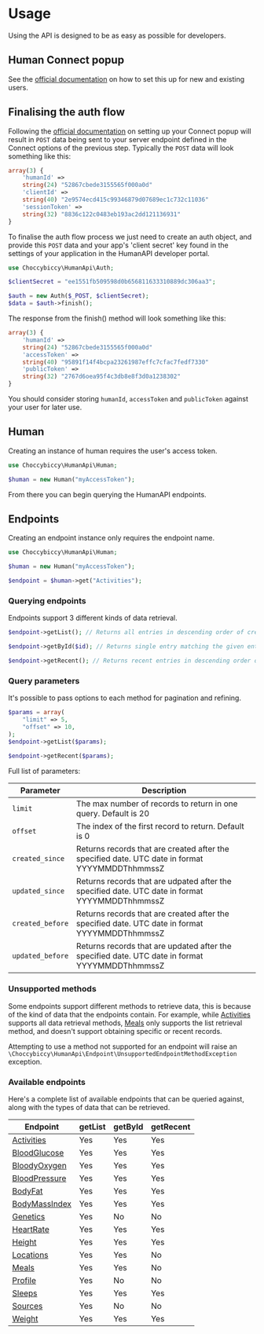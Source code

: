 # Usage

Using the API is designed to be as easy as possible for developers.

## Human Connect popup
See the [official documentation](https://docs.humanapi.co/docs/connect-setup) on how to set this up for new and
existing users.

## Finalising the auth flow
Following the [official documentation](https://docs.humanapi.co/docs/connect-setup) on setting up your Connect
popup will result in `POST` data being sent to your server endpoint defined in the Connect options of the previous step.
Typically the `POST` data will look something like this:

```php
array(3) {
    'humanId' =>
    string(24) "52867cbede3155565f000a0d"
    'clientId' =>
    string(40) "2e9574ecd415c99346879d07689ec1c732c11036"
    'sessionToken' =>
    string(32) "8836c122c0483eb193ac2dd121136931"
}
```
To finalise the auth flow process we just need to create an auth object, and provide this `POST` data and your app's
'client secret' key found in the settings of your application in the HumanAPI developer portal.

```php
use Choccybiccy\HumanApi\Auth;

$clientSecret = "ee1551fb509598d0b656811633310889dc306aa3";

$auth = new Auth($_POST, $clientSecret);
$data = $auth->finish();
```
The response from the finish() method will look something like this:
```php
array(3) {
    'humanId' =>
    string(24) "52867cbede3155565f000a0d"
    'accessToken' =>
    string(40) "95891f14f4bcpa23261987effc7cfac7fedf7330"
    'publicToken' =>
    string(32) "2767d6oea95f4c3db8e8f3d0a1238302"
}
```
You should consider storing `humanId`, `accessToken` and `publicToken` against your user for later use.

## Human
Creating an instance of human requires the user's access token.
```php
use Choccybiccy\HumanApi\Human;

$human = new Human("myAccessToken");
```

From there you can begin querying the HumanAPI endpoints.

## Endpoints
Creating an endpoint instance only requires the endpoint name.
```php
use Choccybiccy\HumanApi\Human;

$human = new Human("myAccessToken");

$endpoint = $human->get("Activities");
```

### Querying endpoints
Endpoints support 3 different kinds of data retrieval.

```php
$endpoint->getList(); // Returns all entries in descending order of creation date

$endpoint->getById($id); // Returns single entry matching the given entry ID

$endpoint->getRecent(); // Returns recent entries in descending order of creation date
```

### Query parameters
It's possible to pass options to each method for pagination and refining.
```php
$params = array(
    "limit" => 5,
    "offset" => 10,
);
$endpoint->getList($params);

$endpoint->getRecent($params);
```
Full list of parameters:

| Parameter        | Description                                                                                    |
|------------------|------------------------------------------------------------------------------------------------|
| `limit`          | The max number of records to return in one query. Default is 20                                |
| `offset`         | The index of the first record to return. Default is 0                                          |
| `created_since`  | Returns records that are created after the specified date. UTC date in format YYYYMMDDThhmmssZ |
| `updated_since`  | Returns records that are udpated after the specified date. UTC date in format YYYYMMDDThhmmssZ |
| `created_before` | Returns records that are created after the specified date. UTC date in format YYYYMMDDThhmmssZ |
| `updated_before` | Returns records that are updated after the specified date. UTC date in format YYYYMMDDThhmmssZ |

### Unsupported methods
Some endpoints support different methods to retrieve data, this is because of the kind of data that the endpoints
contain. For example, while [Activities](endpoints/Activities.md) supports all data retrieval methods,
[Meals](endpoints/Meals.md) only supports the list retrieval method, and doesn't support obtaining specific or recent
records.

Attempting to use a method not supported for an endpoint will raise
an `\Choccybiccy\HumanApi\Endpoint\UnsupportedEndpointMethodException` exception.

### Available endpoints
Here's a complete list of available endpoints that can be queried against, along with the types of data that
can be retrieved.

| Endpoint                                      | getList | getById | getRecent |
|-----------------------------------------------|---------|---------|-----------|
| [Activities](endpoints/Activities.md)       | Yes     | Yes     | Yes       |
| [BloodGlucose](endpoints/BloodGlucose.md)   | Yes     | Yes     | Yes       |
| [BloodyOxygen](endpoints/BloodOxygen.md)    | Yes     | Yes     | Yes       |
| [BloodPressure](endpoints/BloodPressure.md) | Yes     | Yes     | Yes       |
| [BodyFat](endpoints/BodyFat.md)             | Yes     | Yes     | Yes       |
| [BodyMassIndex](endpoints/BodyMassIndex.md) | Yes     | Yes     | Yes       |
| [Genetics](endpoints/Genetics.md)           | Yes     | No      | No        |
| [HeartRate](endpoints/HeartRate.md)         | Yes     | Yes     | Yes       |
| [Height](endpoints/Height.md)               | Yes     | Yes     | Yes       |
| [Locations](endpoints/Locations.md)         | Yes     | Yes     | No        |
| [Meals](endpoints/Meals.md)                 | Yes     | Yes     | No        |
| [Profile](endpoints/Profile.md)             | Yes     | No      | No        |
| [Sleeps](endpoints/Sleeps.md)               | Yes     | Yes     | Yes       |
| [Sources](endpoints/Sources.md)             | Yes     | No      | No        |
| [Weight](endpoints/Weight.md)               | Yes     | Yes     | Yes       |

